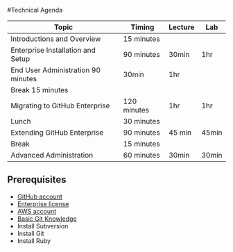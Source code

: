 #Technical Agenda

|Topic|Timing|Lecture|Lab  
|---|---|---|---|
Introductions and Overview|	15 minutes		
Enterprise Installation and Setup|	90 minutes|	30min|1hr
End User Administration	90 minutes|30min|1hr
|Break	15 minutes		
|Migrating to GitHub Enterprise|	120 minutes	|1hr|1hr
|Lunch|	30 minutes		
|Extending GitHub Enterprise|	90 minutes	|45 min|45min
|Break|	15 minutes		
|Advanced Administration|	60 minutes	|30min|30min

## Prerequisites
- [GitHub account](https://github.com/join)
- [Enterprise license](https://enterprise.github.com/login)
- [AWS account](https://aws.amazon.com/)
- [Basic Git Knowledge](https://try.github.io/levels/1/challenges/1)
- Install Subversion
- Install Git
- Install Ruby
